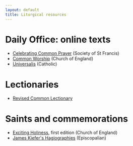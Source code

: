 ```yaml
---
layout: default
title: Liturgical resources
---
```


# Daily Office: online texts

* [Celebrating Common Prayer](http://www.oremus.org/liturgy/ccp/) (Society of St Francis)
* [Common Worship](http://www.cofe.anglican.org/worship/liturgy/commonworship/texts/) (Church of England)
* [Universalis](http://www.universalis.com/) (Catholic)

# Lectionaries

* [Revised Common Lectionary](http://lectionary.library.vanderbilt.edu/)

# Saints and commemorations

* [Exciting Holiness](http://www.excitingholiness.org/first-edition/), first edition (Church of England)
* [James Kiefer's Hagiographies](http://elvis.rowan.edu/~kilroy/JEK/home.html) (Episcopalian)
